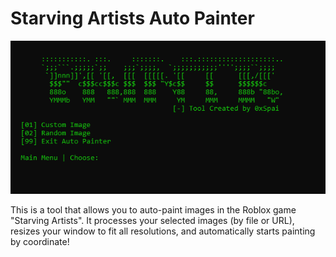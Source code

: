 # Starving Artists Auto Painter

![Starving Artists Auto Painter](screenshots/main.png)

This is a tool that allows you to auto-paint images in the Roblox game "Starving Artists". It processes your selected images (by file or URL), resizes your window to fit all resolutions, and automatically starts painting by coordinate!
